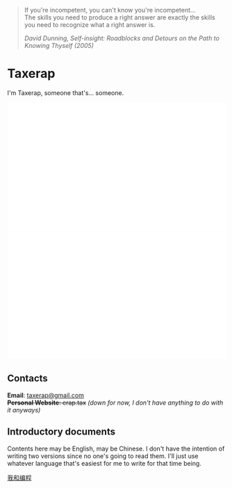 >If you're incompetent, you can't know you're incompetent...  
>The skills you need to produce a right answer are exactly the skills you need to recognize what a right answer is.  
>
>_David Dunning, Self-insight: Roadblocks and Detours on the Path to Knowing Thyself (2005)_

# Taxerap

I'm Taxerap, someone that's... someone.  

![](https://raw.githubusercontent.com/Taxerap/github-stats/master/generated/overview.svg)
![](https://raw.githubusercontent.com/Taxerap/github-stats/master/generated/languages.svg)

## Contacts

**Email**: taxerap@gmail.com  
~~**Personal Website**: erap.tax~~ _(down for now, I don't have anything to do with it anyways)_

## Introductory documents

Contents here may be English, may be Chinese. I don't have the intention of writing two versions since no one's going to read them. I'll just use whatever language that's easiest for me to write for that time being.

[我和编程](docs/me_and_programming.md)
